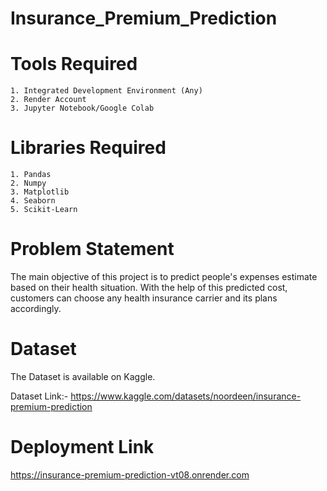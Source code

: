 # Insurance_Premium_Prediction

# Tools Required

    1. Integrated Development Environment (Any)
    2. Render Account
    3. Jupyter Notebook/Google Colab

# Libraries Required

    1. Pandas
    2. Numpy
    3. Matplotlib
    4. Seaborn
    5. Scikit-Learn

# Problem Statement

The main objective of this project is to predict people's expenses estimate based on their  health situation. With the help of this predicted cost, customers can choose any health insurance carrier and its plans accordingly. 

# Dataset

The Dataset is available on Kaggle.

Dataset Link:- https://www.kaggle.com/datasets/noordeen/insurance-premium-prediction

# Deployment Link

https://insurance-premium-prediction-vt08.onrender.com

